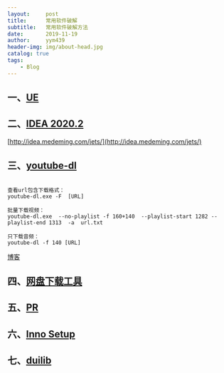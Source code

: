 ```yaml
---
layout:     post
title:      常用软件破解
subtitle:   常用软件破解方法
date:       2019-11-19
author:     yym439
header-img: img/about-head.jpg
catalog: true
tags:
    - Blog
---
```


## 一、[UE](http://www.carrotchou.blog/124.html)


## 二、[IDEA 2020.2](https://www.youneed.win/intellij-idea-2020-2-%e6%9c%80%e6%96%b0%e5%85%a8%e5%ae%b6%e6%a1%b6%e7%b3%bb%e5%88%97%e4%ba%a7%e5%93%81%e6%bf%80%e6%b4%bb%e7%a0%b4%e8%a7%a3%e6%96%b9%e6%b3%95-jetbrains-%e5%85%a8%e5%ae%b6%e6%a1%b6.html)

[http://idea.medeming.com/jets/](http://idea.medeming.com/jets/)


## 三、[youtube-dl](http://rg3.github.io/youtube-dl/)

```

查看url包含下载格式：
youtube-dl.exe -F  [URL]

批量下载视频：
youtube-dl.exe  --no-playlist -f 160+140  --playlist-start 1282 --playlist-end 1313  -a  url.txt

只下载音频：
youtube-dl -f 140 [URL]
```
[博客](https://www.cnblogs.com/zhaobang/p/7192684.html)

## 四、[网盘下载工具](https://590m.com/dir/12480284-41081901-37dc0a)


## 五、[PR](https://www.tzsucai.com/softdetail/199.html)

## 六、[Inno Setup](https://www.zhangkang.org/post-99.html)

## 七、[duilib](https://github.com/duilib/duilib)


